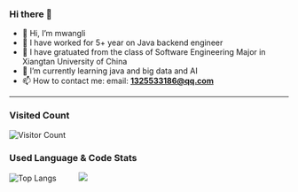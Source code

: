 ### Hi there 👋


- 👋 Hi, I’m mwangli
- 👀 I have worked for 5+ year on Java backend engineer
- 🌱 I have gratuated from the class of Software Engineering Major in Xiangtan University of China
- 💞️ I’m currently learning java and big data and AI
- 📫 How to contact me:  email: **1325533186@qq.com**
 ------------------------
 
### Visited Count
![Visitor Count](https://profile-counter.glitch.me/mwangli/count.svg)

### Used Language & Code Stats 
 ![Top Langs](https://github-readme-stats.vercel.app/api/top-langs/?username=mwangli&layout=compact&theme=transparent)  &emsp; &emsp; ![](https://github-readme-stats.vercel.app/api?username=mwangli&show_icons=true&theme=transparent) 
<!--
### Code Actions  tokyonight
![Actions](https://github-readme-activity-graph.vercel.app/graph?username=mwangli&theme=dracula)


